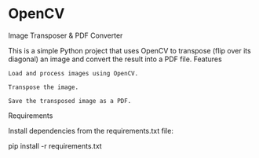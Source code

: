 # OpenCV
Image Transposer & PDF Converter

This is a simple Python project that uses OpenCV to transpose (flip over its diagonal) an image and convert the result into a PDF file.
Features

    Load and process images using OpenCV.

    Transpose the image.

    Save the transposed image as a PDF.

Requirements

Install dependencies from the requirements.txt file:

pip install -r requirements.txt
